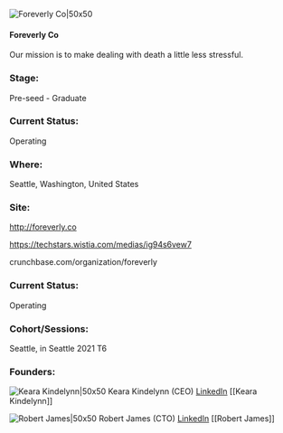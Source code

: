 

![Foreverly Co|50x50](https://apimg.techstars.com/connect/images/image_files/61fda9c2898a6f0fd7742d98/original/Small_logo.PNG)

#### Foreverly Co
Our mission is to make dealing with death a little less stressful.

### Stage: 
Pre-seed - Graduate 

### Current Status: 
Operating

### Where:
Seattle, Washington, United States

### Site:
http://foreverly.co

https://techstars.wistia.com/medias/ig94s6vew7

crunchbase.com/organization/foreverly

### Current Status: 
Operating

### Cohort/Sessions: 
Seattle, in Seattle 2021 T6

### Founders: 

![Keara Kindelynn|50x50](https://www.f6s.com/content-resource/profiles/2904783_th2.jpg) Keara Kindelynn (CEO) [LinkedIn](https://linkedin.com/in/kearakindelynn) [[Keara Kindelynn]]

![Robert James|50x50](https://www.f6s.com/static-resource/images/profile-placeholder-user.jpg) Robert James (CTO) [LinkedIn](https://linkedin.com/in/robertjames512) [[Robert James]]


